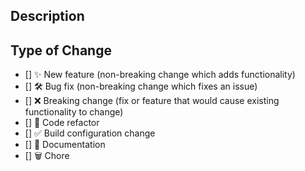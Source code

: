 <!--
  Provide a description of your changes below and a general summary in the title

  Please look at the following checklist to ensure that your PR can be accepted quickly:
-->

## Description

<!--- Describe your changes in detail -->

## Type of Change

<!--- Put an `x` in all the boxes that apply: -->

- [] ✨ New feature (non-breaking change which adds functionality)
- [] 🛠️ Bug fix (non-breaking change which fixes an issue)
- [] ❌ Breaking change (fix or feature that would cause existing functionality to change)
- [] 🧹 Code refactor
- [] ✅ Build configuration change
- [] 📝 Documentation
- [] 🗑️ Chore
